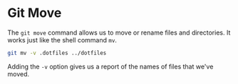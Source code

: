 # Git Move

The `git move` command allows us to move or rename files and directories. It works just like the shell command `mv`.

```bash
git mv -v .dotfiles ../dotfiles
```

Adding the `-v` option gives us a report of the names of files that we've moved.
